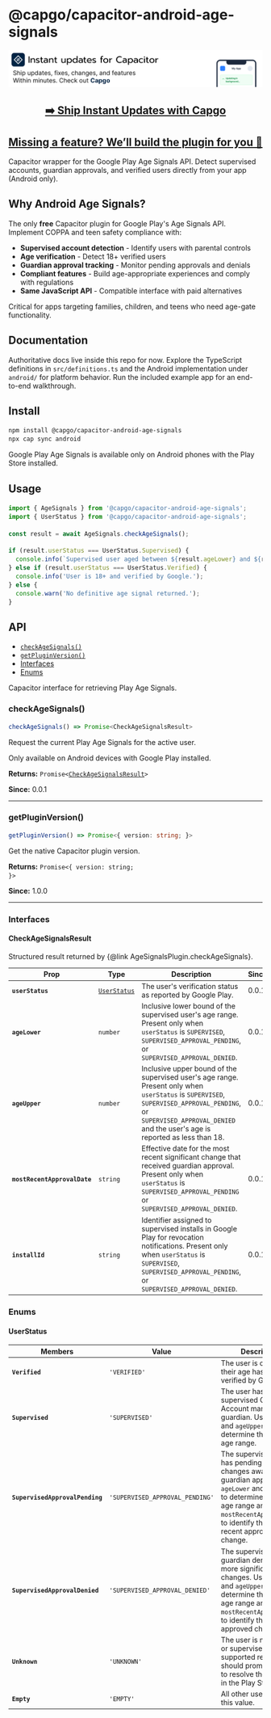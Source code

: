 # @capgo/capacitor-android-age-signals
<a href="https://capgo.app/"><img src="https://raw.githubusercontent.com/Cap-go/capgo/main/assets/capgo_banner.png" alt="Capgo - Instant updates for Capacitor"/></a>

<div align="center">
  <h2><a href="https://capgo.app/?ref=plugin_android_age_signals">➡️ Ship Instant Updates with Capgo</a></h2>
  <h2><a href="https://capgo.app/consulting/?ref=plugin_android_age_signals">Missing a feature? We’ll build the plugin for you 💪</a></h2>
</div>

Capacitor wrapper for the Google Play Age Signals API. Detect supervised accounts, guardian approvals, and verified users directly from your app (Android only).

## Why Android Age Signals?

The only **free** Capacitor plugin for Google Play's Age Signals API. Implement COPPA and teen safety compliance with:

- **Supervised account detection** - Identify users with parental controls
- **Age verification** - Detect 18+ verified users
- **Guardian approval tracking** - Monitor pending approvals and denials
- **Compliant features** - Build age-appropriate experiences and comply with regulations
- **Same JavaScript API** - Compatible interface with paid alternatives

Critical for apps targeting families, children, and teens who need age-gate functionality.

## Documentation

Authoritative docs live inside this repo for now. Explore the TypeScript definitions in `src/definitions.ts` and the Android implementation under `android/` for platform behavior. Run the included example app for an end-to-end walkthrough.

## Install

```bash
npm install @capgo/capacitor-android-age-signals
npx cap sync android
```

Google Play Age Signals is available only on Android phones with the Play Store installed.

## Usage

```ts
import { AgeSignals } from '@capgo/capacitor-android-age-signals';
import { UserStatus } from '@capgo/capacitor-android-age-signals';

const result = await AgeSignals.checkAgeSignals();

if (result.userStatus === UserStatus.Supervised) {
  console.info(`Supervised user aged between ${result.ageLower} and ${result.ageUpper}`);
} else if (result.userStatus === UserStatus.Verified) {
  console.info('User is 18+ and verified by Google.');
} else {
  console.warn('No definitive age signal returned.');
}
```

## API

<docgen-index>

* [`checkAgeSignals()`](#checkagesignals)
* [`getPluginVersion()`](#getpluginversion)
* [Interfaces](#interfaces)
* [Enums](#enums)

</docgen-index>

<docgen-api>
<!--Update the source file JSDoc comments and rerun docgen to update the docs below-->

Capacitor interface for retrieving Play Age Signals.

### checkAgeSignals()

```typescript
checkAgeSignals() => Promise<CheckAgeSignalsResult>
```

Request the current Play Age Signals for the active user.

Only available on Android devices with Google Play installed.

**Returns:** <code>Promise&lt;<a href="#checkagesignalsresult">CheckAgeSignalsResult</a>&gt;</code>

**Since:** 0.0.1

--------------------


### getPluginVersion()

```typescript
getPluginVersion() => Promise<{ version: string; }>
```

Get the native Capacitor plugin version.

**Returns:** <code>Promise&lt;{ version: string; }&gt;</code>

**Since:** 1.0.0

--------------------


### Interfaces


#### CheckAgeSignalsResult

Structured result returned by {@link AgeSignalsPlugin.checkAgeSignals}.

| Prop                         | Type                                              | Description                                                                                                                                                                                                              | Since |
| ---------------------------- | ------------------------------------------------- | ------------------------------------------------------------------------------------------------------------------------------------------------------------------------------------------------------------------------ | ----- |
| **`userStatus`**             | <code><a href="#userstatus">UserStatus</a></code> | The user's verification status as reported by Google Play.                                                                                                                                                               | 0.0.1 |
| **`ageLower`**               | <code>number</code>                               | Inclusive lower bound of the supervised user's age range. Present only when `userStatus` is `SUPERVISED`, `SUPERVISED_APPROVAL_PENDING`, or `SUPERVISED_APPROVAL_DENIED`.                                                | 0.0.1 |
| **`ageUpper`**               | <code>number</code>                               | Inclusive upper bound of the supervised user's age range. Present only when `userStatus` is `SUPERVISED`, `SUPERVISED_APPROVAL_PENDING`, or `SUPERVISED_APPROVAL_DENIED` and the user's age is reported as less than 18. | 0.0.1 |
| **`mostRecentApprovalDate`** | <code>string</code>                               | Effective date for the most recent significant change that received guardian approval. Present only when `userStatus` is `SUPERVISED_APPROVAL_PENDING` or `SUPERVISED_APPROVAL_DENIED`.                                  | 0.0.1 |
| **`installId`**              | <code>string</code>                               | Identifier assigned to supervised installs in Google Play for revocation notifications. Present only when `userStatus` is `SUPERVISED`, `SUPERVISED_APPROVAL_PENDING`, or `SUPERVISED_APPROVAL_DENIED`.                  | 0.0.1 |


### Enums


#### UserStatus

| Members                         | Value                                      | Description                                                                                                                                                                                                               | Since |
| ------------------------------- | ------------------------------------------ | ------------------------------------------------------------------------------------------------------------------------------------------------------------------------------------------------------------------------- | ----- |
| **`Verified`**                  | <code>'VERIFIED'</code>                    | The user is over 18 and their age has been verified by Google.                                                                                                                                                            | 0.0.1 |
| **`Supervised`**                | <code>'SUPERVISED'</code>                  | The user has a supervised Google Account managed by a guardian. Use `ageLower` and `ageUpper` to determine the user's age range.                                                                                          | 0.0.1 |
| **`SupervisedApprovalPending`** | <code>'SUPERVISED_APPROVAL_PENDING'</code> | The supervised user has pending significant changes awaiting guardian approval. Use `ageLower` and `ageUpper` to determine the user's age range and `mostRecentApprovalDate` to identify the most recent approved change. | 0.0.1 |
| **`SupervisedApprovalDenied`**  | <code>'SUPERVISED_APPROVAL_DENIED'</code>  | The supervised user's guardian denied one or more significant changes. Use `ageLower` and `ageUpper` to determine the user's age range and `mostRecentApprovalDate` to identify the last approved change.                 | 0.0.1 |
| **`Unknown`**                   | <code>'UNKNOWN'</code>                     | The user is not verified or supervised in supported regions. You should prompt the user to resolve their status in the Play Store.                                                                                        | 0.0.1 |
| **`Empty`**                     | <code>'EMPTY'</code>                       | All other users return this value.                                                                                                                                                                                        | 0.0.1 |

</docgen-api>
